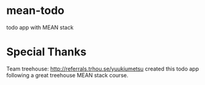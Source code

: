 # mean-todo
todo app with MEAN stack

# Special Thanks
Team treehouse: http://referrals.trhou.se/yuukiumetsu
created this todo app following a great treehouse MEAN stack course. 
